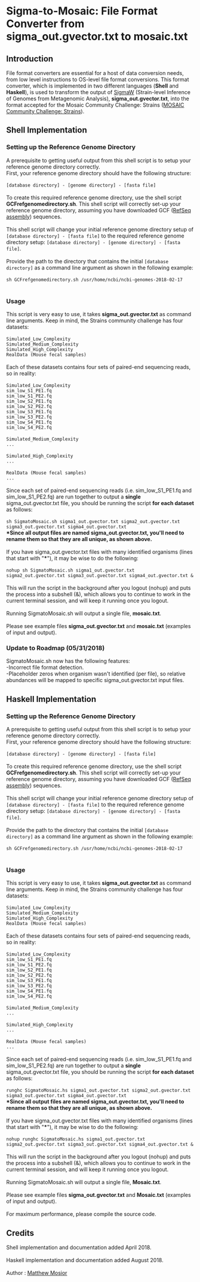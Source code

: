 # Sigma-to-Mosaic: File Format Converter from sigma_out.gvector.txt to mosaic.txt

## Introduction

File format converters are essential for a host of data conversion needs, from low level instructions to OS-level file format 
conversions.  This format converter, which is implemented in two different languages (**Shell** and **Haskell**), is used to transform the output of [SigmaW](http://sigma.omicsbio.org/) (Strain-level Inference of Genomes from Metagenomic Analysis), **sigma_out.gvector.txt**, into the format accepted for the Mosaic Community 
Challenge: Strains ([MOSAIC Community Challenge: Strains](https://platform.mosaicbiome.com/challenges/1)).  

## Shell Implementation

### Setting up the Reference Genome Directory

A prerequisite to getting useful output from this shell script is to setup your reference genome directory correctly.<br/>
First, your reference genome directory should have the following structure:<br/><br/>
`[database directory] - [genome directory] - [fasta file]`<br/><br/>
To create this required reference genome directory, use the shell script **GCFrefgenomedirectory.sh**.  This shell script will 
correctly set-up your
reference genome directory, assuming you have downloaded GCF ([RefSeq assembly](https://www.ncbi.nlm.nih.gov/assembly/model/)) 
sequences.<br/><br/>
This shell script will change your initial reference genome directory setup of `[database directory] - [fasta file]` to the required
reference genome directory setup: `[database directory] - [genome directory] - [fasta file]`.<br/><br/>
Provide the path to the directory that contains the initial `[database directory]` as a command line argument as shown in the following 
example:<br/><br/>
`sh GCFrefgenomedirectory.sh /usr/home/ncbi/ncbi-genomes-2018-02-17`<br/><br/>



### Usage

This script is very easy to use, it takes **sigma_out.gvector.txt** as command line arguments.  Keep in mind, the Strains community
challenge has four datasets:<br/><br/>
`Simulated_Low_Complexity`<br/>
`Simulated_Medium_Complexity`<br/>
`Simulated_High_Complexity`<br/>
`RealData (Mouse fecal samples)`<br/><br/>
Each of these datasets contains four sets of paired-end sequencing reads, so in reality:<br/><br/>
`Simulated_Low_Complexity`<br/>
`sim_low_S1_PE1.fq`<br/>
`sim_low_S1_PE2.fq`<br/>
`sim_low_S2_PE1.fq`<br/>
`sim_low_S2_PE2.fq`<br/>
`sim_low_S3_PE1.fq`<br/>
`sim_low_S3_PE2.fq`<br/>
`sim_low_S4_PE1.fq`<br/>
`sim_low_S4_PE2.fq`<br/><br/>
`Simulated_Medium_Complexity`<br/>
`...`<br/><br/>
`Simulated_High_Complexity`<br/>
`...`<br/><br/>
`RealData (Mouse fecal samples)`<br/>
`...`<br/><br/>
Since each set of paired-end sequencing reads (i.e. sim_low_S1_PE1.fq and sim_low_S1_PE2.fq) are run together to output a 
**single** sigma_out.gvector.txt file, you should be running the script **for each dataset** as follows:<br/><br/>
`sh SigmatoMosaic.sh sigma1_out.gvector.txt sigma2_out.gvector.txt sigma3_out.gvector.txt sigma4_out.gvector.txt`<br/>
**&ast;Since all output files are named sigma_out.gvector.txt, you'll need to rename them so that they are all unique, as shown 
above.**<br/><br/>
If you have sigma_out.gvector.txt files with many identified organisms (lines that start with "**&ast;**"), it may be wise to do 
the following:<br/><br/>
`nohup sh SigmatoMosaic.sh sigma1_out.gvector.txt sigma2_out.gvector.txt sigma3_out.gvector.txt sigma4_out.gvector.txt &`<br/><br/>
This will run the script in the background after you logout (nohup) and puts the process into a subshell (&), which allows you
to continue to work in the current terminal session, and will keep it running once you logout.<br/><br/>
Running SigmatoMosaic.sh will output a single file, **mosaic.txt**.<br/><br/>
Please see example files **sigma_out.gvector.txt** and **mosaic.txt** (examples of input and output). 

### Update to Roadmap (05/31/2018) 

SigmatoMosaic.sh now has the following features:<br/>
-Incorrect file format detection.<br/>
-Placeholder zeros when organism wasn't identified (per file), so relative abundances will be mapped to specific 
sigma_out.gvector.txt input files.

## Haskell Implementation

### Setting up the Reference Genome Directory

A prerequisite to getting useful output from this shell script is to setup your reference genome directory correctly.<br/>
First, your reference genome directory should have the following structure:<br/><br/>
`[database directory] - [genome directory] - [fasta file]`<br/><br/>
To create this required reference genome directory, use the shell script **GCFrefgenomedirectory.sh**.  This shell script will 
correctly set-up your
reference genome directory, assuming you have downloaded GCF ([RefSeq assembly](https://www.ncbi.nlm.nih.gov/assembly/model/)) 
sequences.<br/><br/>
This shell script will change your initial reference genome directory setup of `[database directory] - [fasta file]` to the required
reference genome directory setup: `[database directory] - [genome directory] - [fasta file]`.<br/><br/>
Provide the path to the directory that contains the initial `[database directory]` as a command line argument as shown in the following 
example:<br/><br/>
`sh GCFrefgenomedirectory.sh /usr/home/ncbi/ncbi-genomes-2018-02-17`<br/><br/>

### Usage

This script is very easy to use, it takes **sigma_out.gvector.txt** as command line arguments.  Keep in mind, the Strains community
challenge has four datasets:<br/><br/>
`Simulated_Low_Complexity`<br/>
`Simulated_Medium_Complexity`<br/>
`Simulated_High_Complexity`<br/>
`RealData (Mouse fecal samples)`<br/><br/>
Each of these datasets contains four sets of paired-end sequencing reads, so in reality:<br/><br/>
`Simulated_Low_Complexity`<br/>
`sim_low_S1_PE1.fq`<br/>
`sim_low_S1_PE2.fq`<br/>
`sim_low_S2_PE1.fq`<br/>
`sim_low_S2_PE2.fq`<br/>
`sim_low_S3_PE1.fq`<br/>
`sim_low_S3_PE2.fq`<br/>
`sim_low_S4_PE1.fq`<br/>
`sim_low_S4_PE2.fq`<br/><br/>
`Simulated_Medium_Complexity`<br/>
`...`<br/><br/>
`Simulated_High_Complexity`<br/>
`...`<br/><br/>
`RealData (Mouse fecal samples)`<br/>
`...`<br/><br/>
Since each set of paired-end sequencing reads (i.e. sim_low_S1_PE1.fq and sim_low_S1_PE2.fq) are run together to output a 
**single** sigma_out.gvector.txt file, you should be running the script **for each dataset** as follows:<br/><br/>
`runghc SigmatoMosaic.hs sigma1_out.gvector.txt sigma2_out.gvector.txt sigma3_out.gvector.txt sigma4_out.gvector.txt`<br/>
**&ast;Since all output files are named sigma_out.gvector.txt, you'll need to rename them so that they are all unique, as shown 
above.**<br/><br/>
If you have sigma_out.gvector.txt files with many identified organisms (lines that start with "**&ast;**"), it may be wise to do 
the following:<br/><br/>
`nohup runghc SigmatoMosaic.hs sigma1_out.gvector.txt sigma2_out.gvector.txt sigma3_out.gvector.txt sigma4_out.gvector.txt &`<br/><br/>
This will run the script in the background after you logout (nohup) and puts the process into a subshell (&), which allows you
to continue to work in the current terminal session, and will keep it running once you logout.<br/><br/>
Running SigmatoMosaic.sh will output a single file, **Mosaic.txt**.<br/><br/>
Please see example files **sigma_out.gvector.txt** and **Mosaic.txt** (examples of input and output).<br/><br/>
For maximum performance, please compile the source code.

## Credits

Shell implementation and documentation added April 2018.<br/><br/>
Haskell implementation and documentation added August 2018.<br/><br/>
Author : [Matthew Mosior](https://github.com/Matthew-Mosior)

